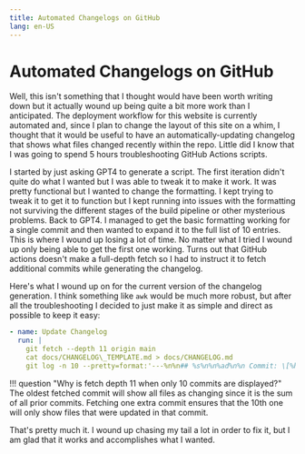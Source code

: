 ```yaml
---
title: Automated Changelogs on GitHub
lang: en-US
---
```


# Automated Changelogs on GitHub

Well, this isn't something that I thought would have been worth writing down but it actually wound up being quite a bit more work than I anticipated.
The deployment workflow for this website is currently automated and, since I plan to change the layout of this site on a whim, I thought that it would be useful to have an automatically-updating changelog that shows what files changed recently within the repo.
Little did I know that I was going to spend 5 hours troubleshooting GitHub Actions scripts.

I started by just asking GPT4 to generate a script. The first iteration didn't quite do what I wanted but I was able to tweak it to make it work. It was pretty functional but I wanted to change the formatting. I kept trying to tweak it to get it to function but I kept running into issues with the formatting not surviving the different stages of the build pipeline or other mysterious problems. Back to GPT4.
I managed to get the basic formatting working for a single commit and then wanted to expand it to the full list of 10 entries. This is where I wound up losing a lot of time. No matter what I tried I wound up only being able to get the first one working. Turns out that GitHub actions doesn't make a full-depth fetch so I had to instruct it to fetch additional commits while generating the changelog. 

Here's what I wound up on for the current version of the changelog generation. I think something like `awk` would be much more robust, but after all the troubleshooting I decided to just make it as simple and direct as possible to keep it easy:

```yaml
- name: Update Changelog
  run: |
    git fetch --depth 11 origin main
    cat docs/CHANGELOG\_TEMPLATE.md > docs/CHANGELOG.md
    git log -n 10 --pretty=format:'---%n%n## %s%n%n%ad%n%n Commit: \[%h]\(https://github.com/${{ github.repository }}/commit/%H)%n%n\*\*Changed Files:\*\*%n' --name-status | sed 's/$/  /' >> docs/CHANGELOG.md
```

!!! question "Why is fetch depth 11 when only 10 commits are displayed?"
	The oldest fetched commit will show all files as changing since it is the sum of all prior commits. Fetching one extra commit ensures that the 10th one will only show files that were updated in that commit.

That's pretty much it. I wound up chasing my tail a lot in order to fix it, but I am glad that it works and accomplishes what I wanted.
